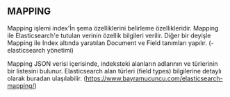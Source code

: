 ## MAPPING
 Mapping işlemi index'İn şema özelliklerini belirleme özellikleridir. Mapping ile Elasticsearch'e tutulan verinin özellik bilgileri verilir. Diğer bir deyişle Mapping ile Index altında yaratılan   Document ve Field tanımları yapılır. (-elasticsearch yönetimi)
 
Mapping JSON verisi içerisinde, indeksteki alanların adlarının ve türlerinin bir listesini bulunur. Elasticsearch alan türleri (field types) bilgilerine detaylı olarak buradan ulaşılabilir.  (https://www.bayramucuncu.com/elasticsearch-mapping/)
 

